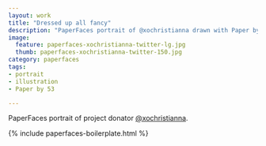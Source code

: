 ```yaml
---
layout: work
title: "Dressed up all fancy"
description: "PaperFaces portrait of @xochristianna drawn with Paper by 53 on an iPad."
image: 
  feature: paperfaces-xochristianna-twitter-lg.jpg
  thumb: paperfaces-xochristianna-twitter-150.jpg
category: paperfaces
tags: 
- portrait
- illustration
- Paper by 53

---
```


PaperFaces portrait of project donator [@xochristianna](http://twitter.com/xochristianna).

{% include paperfaces-boilerplate.html %}